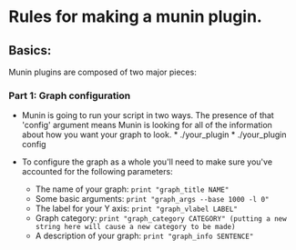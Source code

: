 Rules for making a munin plugin.
================================

## Basics:
Munin plugins are composed of two major pieces:
### Part 1: Graph configuration
* Munin is going to run your script in two ways.  The presence of that 'config' argument means Munin is looking for all of the information about how you want your graph to look.
      * ./your_plugin
      * ./your_plugin config

* To configure the graph as a whole you'll need to make sure you've accounted for the following parameters:
     * The name of your graph:        ```print "graph_title NAME" ```
     * Some basic arguments:          ```print "graph_args --base 1000 -l 0"```
     * The label for your Y axis:     ```print "graph_vlabel LABEL"```
     * Graph category:                ```print "graph_category CATEGORY" (putting a new string here will cause a new category to be made)```
     * A description of your graph:   ```print "graph_info SENTENCE"```
      
      
      



